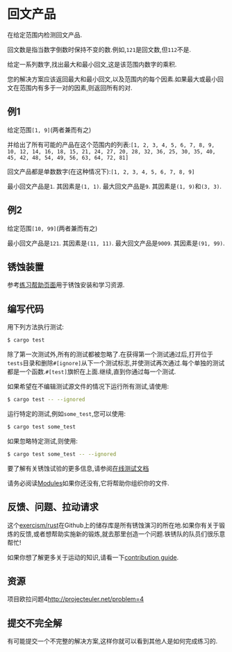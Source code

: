 # 回文产品

在给定范围内检测回文产品.

回文数是指当数字倒数时保持不变的数.例如,`121`是回文数,但`112`不是.

给定一系列数字,找出最大和最小回文,这是该范围内数字的乘积.

您的解决方案应该返回最大和最小回文,以及范围内的每个因素.如果最大或最小回文在范围内有多于一对的因素,则返回所有的对.

## 例1

给定范围`[1, 9]`(两者兼而有之)

并给出了所有可能的产品在这个范围内的列表:`[1, 2, 3, 4, 5, 6, 7, 8, 9, 10, 12, 14, 16, 18, 15, 21, 24, 27, 20, 28, 32, 36, 25, 30, 35, 40, 45, 42, 48, 54, 49, 56, 63, 64, 72, 81]`

回文产品都是单数数字(在这种情况下):`[1, 2, 3, 4, 5, 6, 7, 8, 9]`

最小回文产品是`1`. 其因素是`(1, 1)`. 最大回文产品是`9`. 其因素是`(1, 9)`和`(3, 3)`.

## 例2

给定范围`[10, 99]`(两者兼而有之)

最小回文产品是`121`. 其因素是`(11, 11)`. 最大回文产品是`9009`. 其因素是`(91, 99)`.

## 锈蚀装置

参考[练习帮助页面][help-page]用于锈蚀安装和学习资源.

## 编写代码

用下列方法执行测试:

```bash
$ cargo test
```

除了第一次测试外,所有的测试都被忽略了.在获得第一个测试通过后,打开位于`tests`目录和删除`#[ignore]`从下一个测试标志,并使测试再次通过.每个单独的测试都是一个函数.`#[test]`旗帜在上面.继续,直到你通过每一个测试.

如果希望在不编辑测试源文件的情况下运行所有测试,请使用:

```bash
$ cargo test -- --ignored
```

运行特定的测试,例如`some_test`,您可以使用:

```bash
$ cargo test some_test
```

如果忽略特定测试,则使用:

```bash
$ cargo test some_test -- --ignored
```

要了解有关锈蚀试验的更多信息,请参阅[在线测试文档][rust-tests]

请务必阅读[Modules](https://doc.rust-lang.org/book/2018-edition/ch07-00-modules.html)如果你还没有,它将帮助你组织你的文件.

## 反馈、问题、拉动请求

这个[exercism/rust](https://github.com/exercism/rust)在Github上的储存库是所有锈蚀演习的所在地.如果你有关于锻炼的反馈,或者想帮助实施新的锻炼,就去那里创造一个问题.铁锈队的队员们很乐意帮忙!

如果你想了解更多关于运动的知识,请看一下[contribution guide](https://github.com/exercism/docs/blob/master/contributing-to-language-tracks/README.md).

[help-page]: https://exercism.io/tracks/rust/learning

[modules]: https://doc.rust-lang.org/book/2018-edition/ch07-00-modules.html

[cargo]: https://doc.rust-lang.org/book/2018-edition/ch14-00-more-about-cargo.html

[rust-tests]: https://doc.rust-lang.org/book/2018-edition/ch11-02-running-tests.html

## 资源

项目欧拉问题4<http://projecteuler.net/problem=4>

## 提交不完全解

有可能提交一个不完整的解决方案,这样你就可以看到其他人是如何完成练习的.

